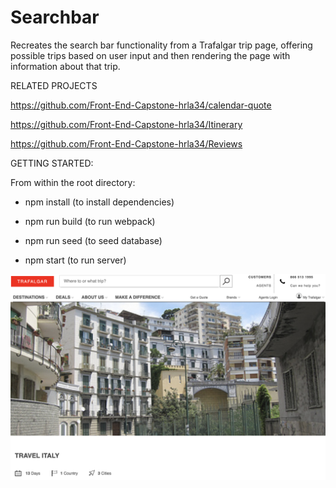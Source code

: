 # Searchbar
Recreates the search bar functionality from a Trafalgar trip page, offering possible trips based on user input and then rendering the page with information about that trip.

RELATED PROJECTS

https://github.com/Front-End-Capstone-hrla34/calendar-quote

https://github.com/Front-End-Capstone-hrla34/Itinerary

https://github.com/Front-End-Capstone-hrla34/Reviews

GETTING STARTED:

From within the root directory:

* npm install (to install dependencies)

* npm run build (to run webpack)

* npm run seed (to seed database)

* npm start (to run server)

![Searchbar](./Front_End_Capstone_screenshot.png)
